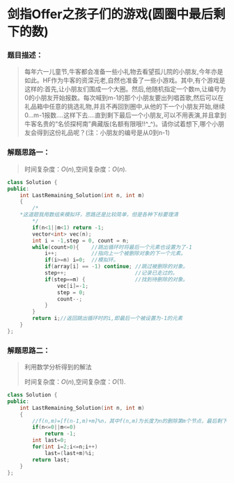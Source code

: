 # 剑指Offer之孩子们的游戏(圆圈中最后剩下的数)


### 题目描述：

> 每年六一儿童节,牛客都会准备一些小礼物去看望孤儿院的小朋友,今年亦是如此。HF作为牛客的资深元老,自然也准备了一些小游戏。其中,有个游戏是这样的:首先,让小朋友们围成一个大圈。然后,他随机指定一个数m,让编号为0的小朋友开始报数。每次喊到m-1的那个小朋友要出列唱首歌,然后可以在礼品箱中任意的挑选礼物,并且不再回到圈中,从他的下一个小朋友开始,继续0...m-1报数....这样下去....直到剩下最后一个小朋友,可以不用表演,并且拿到牛客名贵的“名侦探柯南”典藏版(名额有限哦!!^_^)。请你试着想下,哪个小朋友会得到这份礼品呢？(注：小朋友的编号是从0到n-1)

<!--more-->

### 解题思路一：

>时间复杂度：$O(n)$,空间复杂度：$O(n)$.

```C++
class Solution {
public:
    int LastRemaining_Solution(int n, int m)
    {
        /*
    *这道题我用数组来模拟环，思路还是比较简单，但是各种下标要理清
        */
        if(n<1||m<1) return -1;
        vector<int> vec(n);
        int i = -1,step = 0, count = n;
        while(count>0){    //跳出循环时将最后一个元素也设置为了-1
            i++;           //指向上一个被删除对象的下一个元素。
            if(i>=n) i=0;  //模拟环。
            if(array[i] == -1) continue; //跳过被删除的对象。
            step++;                      //记录已走过的。
            if(step==m) {                //找到待删除的对象。
                vec[i]=-1;
                step = 0;
                count--;
            }        
        }
        return i;//返回跳出循环时的i,即最后一个被设置为-1的元素
    }
};
```

### 解题思路二：

> 利用数学分析得到的解法
>
> 时间复杂度：$O(n)$,空间复杂度：$O(1)$.

```C++
class Solution {
public:
    int LastRemaining_Solution(int n, int m)
    { 
        //f(n,m)=[f(n-1,m)+m]%n，其中f(n,m)为长度为n的删除第m个节点，最后剩下的数字
        if(n<=0||m<=0)
            return -1;
        int last=0;
        for(int i=2;i<=n;i++)
            last=(last+m)%i;
        return last;
    }
};
```


